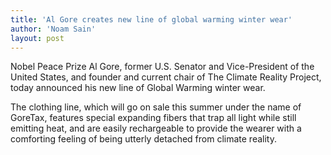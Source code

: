 ```yaml
---
title: 'Al Gore creates new line of global warming winter wear'
author: 'Noam Sain'
layout: post
---
```


Nobel Peace Prize Al Gore, former U.S. Senator and Vice-President of the United States, and founder and current chair of The Climate Reality Project, today announced his new line of Global Warming winter wear.

The clothing line, which will go on sale this summer under the name of GoreTax, features special expanding fibers that trap all light while still emitting heat, and are easily rechargeable to provide the wearer with a comforting feeling of being utterly detached from climate reality.